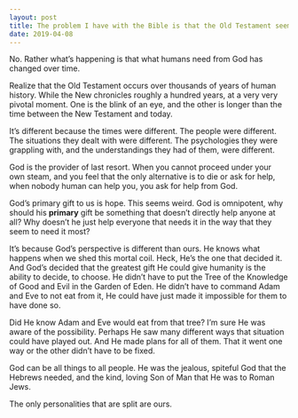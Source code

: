 ```yaml
---
layout: post
title: The problem I have with the Bible is that the Old Testament seems to conflict with the New. The Old demonstrates God&#39;s wrath, whereas the New demonstrates his love. Does God have a split personality?
date: 2019-04-08
---
```


<p>No. Rather what’s happening is that what humans need from God has changed over time.</p><p>Realize that the Old Testament occurs over thousands of years of human history. While the New chronicles roughly a hundred years, at a very very pivotal moment. One is the blink of an eye, and the other is longer than the time between the New Testament and today.</p><p>It’s different because the times were different. The people were different. The situations they dealt with were different. The psychologies they were grappling with, and the understandings they had of them, were different.</p><p>God is the provider of last resort. When you cannot proceed under your own steam, and you feel that the only alternative is to die or ask for help, when nobody human can help you, you ask for help from God.</p><p>God’s primary gift to us is hope. This seems weird. God is omnipotent, why should his <b>primary</b> gift be something that doesn’t directly help anyone at all? Why doesn’t he just help everyone that needs it in the way that they seem to need it most?</p><p>It’s because God’s perspective is different than ours. He knows what happens when we shed this mortal coil. Heck, He’s the one that decided it. And God’s decided that the greatest gift He could give humanity is the ability to decide, to choose. He didn’t have to put the Tree of the Knowledge of Good and Evil in the Garden of Eden. He didn’t have to command Adam and Eve to not eat from it, He could have just made it impossible for them to have done so.</p><p>Did He know Adam and Eve would eat from that tree? I’m sure He was aware of the possibility. Perhaps He saw many different ways that situation could have played out. And He made plans for all of them. That it went one way or the other didn’t have to be fixed.</p><p>God can be all things to all people. He was the jealous, spiteful God that the Hebrews needed, and the kind, loving Son of Man that He was to Roman Jews.</p><p>The only personalities that are split are ours.</p>
